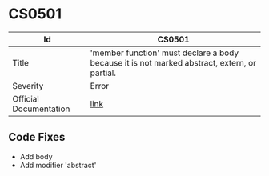 # CS0501

| Id                     | CS0501                                                                                        |
| ---------------------- | --------------------------------------------------------------------------------------------- |
| Title                  | 'member function' must declare a body because it is not marked abstract, extern, or partial\. |
| Severity               | Error                                                                                         |
| Official Documentation | [link](http://docs.microsoft.com/en-us/dotnet/csharp/misc/cs0501)                             |

## Code Fixes

* Add body
* Add modifier 'abstract'

